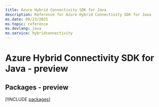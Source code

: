 ```yaml
---
title: Azure Hybrid Connectivity SDK for Java
description: Reference for Azure Hybrid Connectivity SDK for Java
ms.date: 09/23/2025
ms.topic: reference
ms.devlang: java
ms.service: hybridconnectivity
---
```

# Azure Hybrid Connectivity SDK for Java - preview
## Packages - preview
[!INCLUDE [packages](hybrid-connectivity-index.md)]